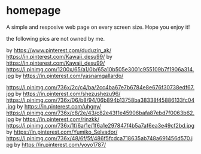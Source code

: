 # homepage

A simple and resposive web page on every screen size. 
Hope you enjoy it!


the following pics are not owned by me. 

<foto de menino com roupa colegial.jpeg> by https://www.pinterest.com/duduzin_ak/
https://in.pinterest.com/Kawaii_desu99/ by  https://in.pinterest.com/Kawaii_desu99/
https://i.pinimg.com/1200x/65/a1/0b/65a10b505e3001c955109b7f1906a314.jpg  by https://in.pinterest.com/yasnamgallardo/

https://i.pinimg.com/736x/2c/c4/ba/2cc4ba67e7b6784e8e676f30738edf67.jpg by https://in.pinterest.com/shezushezu96/
https://i.pinimg.com/736x/06/b8/94/06b894b13758ba38338f45886133fc04.jpg by https://in.pinterest.com/uhgny/
https://i.pinimg.com/736x/c8/2e/43/c82e43f1e45906bafa87ebd7f0063b62.jpg by https://in.pinterest.com/rinzkk/
https://i.pinimg.com/736x/1f/6a/1e/1f6a1e297847f4b5a7af6ea3e49cf2bd.jpg by https://in.pinterest.com/Yumiko_Selvador/
https://i.pinimg.com/736x/48/6f/5f/486f5fcdca718635ab748a691456d570.jpg by https://in.pinterest.com/yoyo1787/